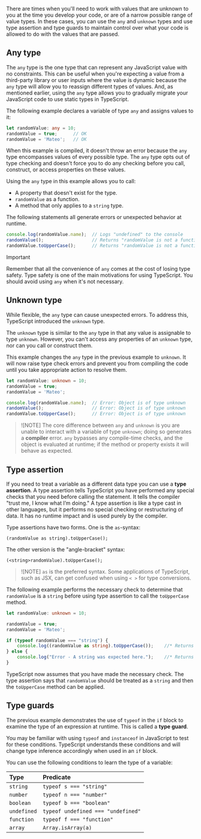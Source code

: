 There are times when you'll need to work with values that are unknown to you at the time you develop your code, or are of a narrow possible range of value types. In these cases, you can use the `any` and `unknown` types and use type assertion and type guards to maintain control over what your code is allowed to do with the values that are passed.

## Any type

The `any` type is the one type that can represent any JavaScript value with no constraints. This can be useful when you're expecting a value from a third-party library or user inputs where the value is dynamic because the `any` type will allow you to reassign different types of values. And, as mentioned earlier, using the `any` type allows you to gradually migrate your JavaScript code to use static types in TypeScript.

The following example declares a variable of type `any` and assigns values to it:

```typescript
let randomValue: any = 10;
randomValue = true;      // OK
randomValue = 'Mateo';   // OK
```

When this example is compiled, it doesn't throw an error because the `any` type encompasses values of every possible type. The `any` type opts out of type checking and doesn't force you to do any checking before you call, construct, or access properties on these values.

Using the `any` type in this example allows you to call:

- A property that doesn't exist for the type.
- `randomValue` as a function.
- A method that only applies to a `string` type.

The following statements all generate errors or unexpected behavior at runtime.

```typescript
console.log(randomValue.name);  // Logs "undefined" to the console
randomValue();                  // Returns "randomValue is not a function" error
randomValue.toUpperCase();      // Returns "randomValue is not a function" error
```

> [!IMPORTANT]
> Remember that all the convenience of `any` comes at the cost of losing type safety. Type safety is one of the main motivations for using TypeScript. You should avoid using `any` when it's not necessary.

## Unknown type

While flexible, the `any` type can cause unexpected errors. To address this, TypeScript introduced the `unknown` type.

The `unknown` type is similar to the `any` type in that any value is assignable to type `unknown`. However, you can't access any properties of an `unknown` type, nor can you call or construct them.

This example changes the `any` type in the previous example to `unknown`. It will now raise type check errors and prevent you from compiling the code until you take appropriate action to resolve them.

```typescript
let randomValue: unknown = 10;
randomValue = true;
randomValue = 'Mateo';

console.log(randomValue.name);  // Error: Object is of type unknown
randomValue();                  // Error: Object is of type unknown
randomValue.toUpperCase();      // Error: Object is of type unknown
```

> ![NOTE]
> The core difference between `any` and `unknown` is you are unable to interact with a variable of type `unknown`; doing so generates a **compiler** error. `any` bypasses any compile-time checks, and the object is evaluated at runtime; if the method or property exists it will behave as expected.

## Type assertion

If you need to treat a variable as a different data type you can use a **type assertion**. A type assertion tells TypeScript you have performed any special checks that you need before calling the statement. It tells the compiler "trust me, I know what I’m doing." A type assertion is like a type cast in other languages, but it performs no special checking or restructuring of data. It has no runtime impact and is used purely by the compiler.

Type assertions have two forms. One is the `as`-syntax:

`(randomValue as string).toUpperCase();`

The other version is the "angle-bracket" syntax:

`(<string>randomValue).toUpperCase();`

> ![NOTE]
> `as` is the preferred syntax. Some applications of TypeScript, such as JSX, can get confused when using `< >` for type conversions.

The following example performs the necessary check to determine that `randomValue` is a `string` before using type assertion to call the `toUpperCase` method.

```typescript
let randomValue: unknown = 10;

randomValue = true;
randomValue = 'Mateo';

if (typeof randomValue === "string") {
    console.log((randomValue as string).toUpperCase());    //* Returns MATEO to the console.
} else {
    console.log("Error - A string was expected here.");    //* Returns an error message.
}

```

TypeScript now assumes that you have made the necessary check. The type assertion says that `randomValue` should be treated as a `string` and then the `toUpperCase` method can be applied.

## Type guards

The previous example demonstrates the use of `typeof` in the `if` block to examine the type of an expression at runtime. This is called a **type guard**.

You may be familiar with using `typeof` and `instanceof` in JavaScript to test for these conditions. TypeScript understands these conditions and will change type inference accordingly when used in an `if` block.

You can use the following conditions to learn the type of a variable:

| Type| Predicate|
| :--- | :--- |
| `string`| `typeof s === "string"`|
| `number`| `typeof n === "number"`|
| `boolean`| `typeof b === "boolean"`|
| `undefined`| `typeof undefined === "undefined"`|
| `function`| `typeof f === "function"`|
| `array`| `Array.isArray(a)`|
